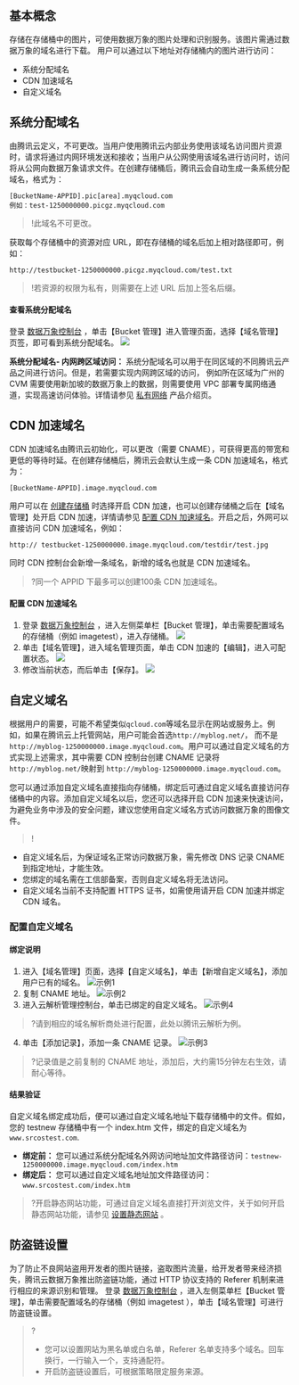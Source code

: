 ## 基本概念
存储在存储桶中的图片，可使用数据万象的图片处理和识别服务。该图片需通过数据万象的域名进行下载。
用户可以通过以下地址对存储桶内的图片进行访问：
- 系统分配域名
- CDN 加速域名
- 自定义域名

## 系统分配域名
由腾讯云定义，不可更改。当用户使用腾讯云内部业务使用该域名访问图片资源时，请求将通过内网环境发送和接收；当用户从公网使用该域名进行访问时，访问将从公网向数据万象请求文件。在创建存储桶后，腾讯云会自动生成一条系统分配域名，格式为：
```
[BucketName-APPID].pic[area].myqcloud.com
例如：test-1250000000.picgz.myqcloud.com
```

>!此域名不可更改。


获取每个存储桶中的资源对应 URL，即在存储桶的域名后加上相对路径即可，例如：
```
http://testbucket-1250000000.picgz.myqcloud.com/test.txt
```

>!若资源的权限为私有，则需要在上述 URL 后加上签名后缀。


#### 查看系统分配域名
登录 [数据万象控制台](https://console.cloud.tencent.com/ci) ，单击【Bucket 管理】进入管理页面，选择【域名管理】页签，即可看到系统分配域名。
![](https://main.qcloudimg.com/raw/59588389ecc1824b4d0438db9b0b7b77.jpg)

**系统分配域名- 内网跨区域访问：** 系统分配域名可以用于在同区域的不同腾讯云产品之间进行访问。但是，若需要实现内网跨区域的访问， 例如所在区域为广州的 CVM 需要使用新加坡的数据万象上的数据，则需要使用 VPC 部署专属网络通道，实现高速访问体验。详情请参见 [私有网络](https://cloud.tencent.com/product/vpc) 产品介绍页。


## CDN 加速域名
CDN 加速域名由腾讯云初始化，可以更改（需要 CNAME），可获得更高的带宽和更低的等待时延。在创建存储桶后，腾讯云会默认生成一条 CDN 加速域名，格式为：
```
[BucketName-APPID].image.myqcloud.com
```

用户可以在 [创建存储桶](https://cloud.tencent.com/document/product/460/10637) 时选择开启 CDN 加速，也可以创建存储桶之后在【域名管理】处开启 CDN 加速，详情请参见 [配置 CDN 加速域名](#.E9.85.8D.E7.BD.AE-cdn-.E5.8A.A0.E9.80.9F.E5.9F.9F.E5.90.8D)。开启之后，外网可以直接访问 CDN 加速域名，例如：
```
http:// testbucket-1250000000.image.myqcloud.com/testdir/test.jpg
```
同时 CDN 控制台会新增一条域名，新增的域名也就是 CDN 加速域名。

>?同一个 APPID 下最多可以创建100条 CDN 加速域名。


#### 配置 CDN 加速域名
1. 登录 [数据万象控制台](https://console.cloud.tencent.com/ci) ，进入左侧菜单栏【Bucket 管理】，单击需要配置域名的存储桶（例如 imagetest），进入存储桶。
![](https://main.qcloudimg.com/raw/ecf6ddc18eb435374f73b80553249a9b.jpg)
2. 单击【域名管理】，进入域名管理页面，单击 CDN 加速的【编辑】，进入可配置状态。
![](https://main.qcloudimg.com/raw/f03c4e84e2e5f228375ce86fc8e48429.jpg)
3. 修改当前状态，而后单击【保存】。
![](https://main.qcloudimg.com/raw/0b4fdf6da0a86311883ae81792fc79d7.jpg)

## 自定义域名
根据用户的需要，可能不希望类似`qcloud.com`等域名显示在网站或服务上。例如，如果在腾讯云上托管网站，用户可能会首选`http://myblog.net/`， 而不是`http://myblog-1250000000.image.myqcloud.com`。用户可以通过自定义域名的方式实现上述需求，其中需要 CDN 控制台创建 CNAME 记录将 `http://myblog.net/`映射到 `http://myblog-1250000000.image.myqcloud.com`。

您可以通过添加自定义域名直接指向存储桶，绑定后可通过自定义域名直接访问存储桶中的内容。添加自定义域名以后，您还可以选择开启 CDN 加速来快速访问，为避免业务中涉及的安全问题，建议您使用自定义域名方式访问数据万象的图像文件。

>!
- 自定义域名后，为保证域名正常访问数据万象，需先修改 DNS 记录 CNAME 到指定地址，才能生效。
- 您绑定的域名需在工信部备案，否则自定义域名将无法访问。
- 自定义域名当前不支持配置 HTTPS 证书，如需使用请开启 CDN 加速并绑定 CDN 域名。

### 配置自定义域名
#### 绑定说明
1. 进入【域名管理】页面，选择【自定义域名】，单击【新增自定义域名】，添加用户已有的域名。
![示例1](https://main.qcloudimg.com/raw/aa49f743b5c671f5dd7e26622560eb82.png)
2. 复制 CNAME 地址。
![示例2](https://main.qcloudimg.com/raw/e6e6a4b5bfc5e89e9b525c5594d9b67e.png)
3. 进入云解析管理控制台，单击已绑定的自定义域名。
![示例4](https://main.qcloudimg.com/raw/5de1be46d4f6d671227456e9f463ca08.png)
>?请到相应的域名解析商处进行配置，此处以腾讯云解析为例。
4. 单击【添加记录】，添加一条  CNAME 记录。
![示例3](https://main.qcloudimg.com/raw/2c2f51886f52adddce693915bf6d3d47.png)
>?记录值是之前复制的 CNAME 地址，添加后，大约需15分钟左右生效，请耐心等待。 


#### 结果验证
自定义域名绑定成功后，便可以通过自定义域名地址下载存储桶中的文件。假如，您的 testnew 存储桶中有一个 index.htm 文件，绑定的自定义域名为`www.srcostest.com`.
- **绑定前：**
您可以通过系统分配域名外网访问地址加文件路径访问：`testnew-1250000000.image.myqcloud.com/index.htm`
- **绑定后：**
您可以通过自定义域名地址加文件路径访问：`www.srcostest.com/index.htm`

>?开启静态网站功能，可通过自定义域名直接打开浏览文件，关于如何开启静态网站功能，请参见 [设置静态网站](https://cloud.tencent.com/document/product/436/14984) 。


## 防盗链设置

为了防止不良网站盗用开发者的图片链接，盗取图片流量，给开发者带来经济损失，腾讯云数据万象推出防盗链功能，通过 HTTP 协议支持的 Referer 机制来进行相应的来源识别和管理。
登录 [数据万象控制台](https://console.cloud.tencent.com/ci) ，进入左侧菜单栏【Bucket 管理】，单击需要配置域名的存储桶（例如 imagetest ），单击【域名管理】可进行防盗链设置。

>?
>- 您可以设置网站为黑名单或白名单，Referer 名单支持多个域名。回车换行，一行输入一个，支持通配符。
>- 开启防盗链设置后，可根据策略限定服务来源。

